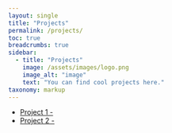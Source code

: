 ```yaml
---
layout: single
title: "Projects"
permalink: /projects/
toc: true
breadcrumbs: true
sidebar:
  - title: "Projects"
    image: /assets/images/logo.png
    image_alt: "image"
    text: "You can find cool projects here."
taxonomy: markup
---
```


- [Project 1 - ](/custom404)
- [Project 2 - ](/custom404)